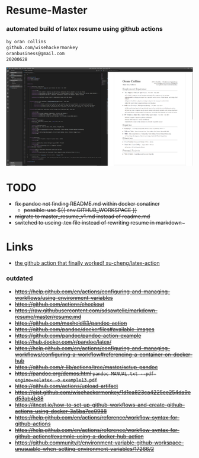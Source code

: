 # Resume-Master
### automated build of latex resume using github actions 
```
by oran collins
github.com/wisehackermonkey
oranbusiness@gmail.com
20200628
```
![](./Screenshot_1.png)

# TODO
- ~~fix pandoc not finding README.md within docker conatiner~~
   - ~~possible: use ${{ env.GITHUB_WORKSPACE }}~~
- ~~migrate to master_resume_v1.md instead of readme.md~~
- ~~switched to useing .tex file instead of rewriting resume in markdown~~~

# Links 
- [the github action that finally worked! xu-cheng/latex-action](https://github.com/xu-cheng/latex-action) 
### outdated
- ~~https://help.github.com/en/actions/configuring-and-managing-workflows/using-environment-variables~~
- ~~https://github.com/actions/checkout~~
- ~~https://raw.githubusercontent.com/sdsawtelle/markdown-resume/master/resume.md~~
- ~~https://github.com/maxheld83/pandoc-action~~
- ~~https://github.com/pandoc/dockerfiles#available-images~~
- ~~https://github.com/pandoc/pandoc-action-example~~
- ~~https://hub.docker.com/r/pandoc/latex/~~
- ~~https://help.github.com/en/actions/configuring-and-managing-workflows/configuring-a-workflow#referencing-a-container-on-docker-hub~~
- ~~https://github.com/r-lib/actions/tree/master/setup-pandoc~~
- ~~https://pandoc.org/demos.html `pandoc MANUAL.txt --pdf-engine=xelatex -o example13.pdf`~~
- ~~https://github.com/actions/upload-artifact~~
- ~~https://gist.github.com/wisehackermonkey/1d1ea823ca4225ce254da9ed53ab4b38~~
- ~~https://itnext.io/how-to-set-up-github-workflows-and-create-github-actions-using-docker-3a5ba7ec0988~~
- ~~https://help.github.com/en/actions/reference/workflow-syntax-for-github-actions~~
- ~~https://help.github.com/en/actions/reference/workflow-syntax-for-github-actions#example-using-a-docker-hub-action~~
- ~~https://github.community/t/environment-variable-github-workspace-unusuable-when-setting-environment-variables/17266/2~~
